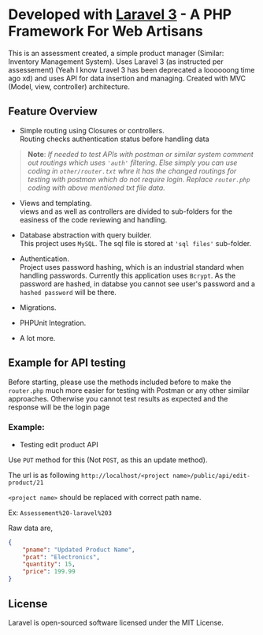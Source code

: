 # Developed with [Laravel 3](http://laravel.com) - A PHP Framework For Web Artisans

This is an assessment created, a simple product manager (Similar: Inventory Management System). Uses Laravel 3 (as instructed per assessement) (Yeah I know Lravel 3 has been deprecated a loooooong time ago xd) and uses API for data insertion and managing. Created with MVC (Model, view, controller) architecture.

## Feature Overview

- Simple routing using Closures or controllers.<br>
Routing checks authentication status before handling data
>**Note**: *If needed to test APIs with postman or similar system comment out routings which uses `'auth'` filtering. Else simply you can use coding in `other/router.txt` whre it has the changed routings for testing with postman which do not require login. Replace `router.php` coding with above mentioned txt file data.* <br>

- Views and templating.<br>
views and as well as controllers are divided to sub-folders for the easiness of the code reviewing and handling.

- Database abstraction with query builder. <br>
This project uses `MySQL`. The sql file is stored at `'sql files'` sub-folder.

- Authentication.<br/>
Project uses password hashing, which is an industrial standard when handling passwords. Currently this application uses `Bcrypt`. As the password are hashed, in databse you cannot see user's password and a `hashed password` will be there. 

- Migrations.
- PHPUnit Integration.
- A lot more.

## Example for API testing

Before starting, please use the methods included before to make the `router.php` much more easier for testing with Postman or any other similar approaches. Otherwise you cannot test results as expected and the response will be the login page

### Example:

- Testing edit product API

Use `PUT` method for this (Not `POST`, as this an update method). <br/>

The url is as following
`http://localhost/<project name>/public/api/edit-product/21`

`<project name>` should be replaced with correct path name.<br/>

Ex: `Assessement%20-laravel%203`

Raw data are,

```Json
{
    "pname": "Updated Product Name",
    "pcat": "Electronics",
    "quantity": 15,
    "price": 199.99
}
```


## License

Laravel is open-sourced software licensed under the MIT License.
